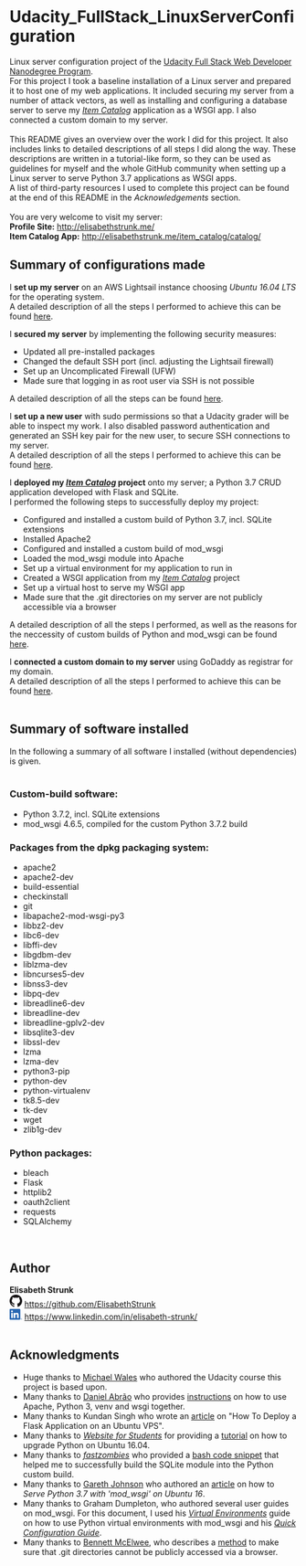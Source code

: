 # Udacity_FullStack_LinuxServerConfiguration
Linux server configuration project of the [Udacity Full Stack Web Developer Nanodegree Program](https://www.udacity.com/course/full-stack-web-developer-nanodegree--nd004).<br>
For this project I took a baseline installation of a Linux server and prepared it to host one of my web applications. It included securing my server from a number of attack vectors, as well as installing and configuring a database server to serve my [*Item Catalog*](https://github.com/ElisabethStrunk/Udacity_FullStack_ItemCatalog) application as a WSGI app. I also connected a custom domain to my server.<br>
<br>
This README gives an overview over the work I did for this project. It also includes links to detailed descriptions of all steps I did along the way. These descriptions are written in a tutorial-like form, so they can be used as guidelines for myself and the whole GitHub community when setting up a Linux server to serve Python 3.7 applications as WSGI apps.<br>
A list of third-party resources I used to complete this project can be found at the end of this README in the *Acknowledgements* section.<br>
<br>
You are very welcome to visit my server:<br>
**Profile Site:**       http://elisabethstrunk.me/<br>
**Item Catalog App:**   http://elisabethstrunk.me/item_catalog/catalog/
<br>

## Summary of configurations made

I __set up my server__ on an AWS Lightsail instance choosing *Ubuntu 16.04 LTS* for the operating system.<br>
A detailed description of all the steps I performed to achieve this can be found [here](get_your_server.md).<br>

I __secured my server__ by implementing the following security measures:

* Updated all pre-installed packages
* Changed the default SSH port (incl. adjusting the Lightsail firewall)
* Set up an Uncomplicated Firewall (UFW)
* Made sure that logging in as root user via SSH is not possible

A detailed description of all the steps can be found [here](secure_your_server.md).<br>

I __set up a new user__ with sudo permissions so that a Udacity grader will be able to inspect my work. I also disabled password authentication and generated an SSH key pair for the new user, to secure SSH connections to my server.<br>
A detailed description of all the steps I performed to achieve this can be found [here](give_grader_access.md).<br>

I __deployed my [*Item Catalog*](https://github.com/ElisabethStrunk/Udacity_FullStack_ItemCatalog) project__ onto my server; a Python 3.7 CRUD application developed with Flask and SQLite.<br>
I performed the following steps to successfully deploy my project:

* Configured and installed a custom build of Python 3.7, incl. SQLite extensions
* Installed Apache2
* Configured and installed a custom build of mod_wsgi
* Loaded the mod_wsgi module into Apache
* Set up a virtual environment for my application to run in
* Created a WSGI application from my [*Item Catalog*](https://github.com/ElisabethStrunk/Udacity_FullStack_ItemCatalog) project
* Set up a virtual host to serve my WSGI app
* Made sure that the .git directories on my server are not publicly accessible via a browser

A detailed description of all the steps I performed, as well as the reasons for the neccessity of custom builds of Python and mod_wsgi can be found [here](deploy_your_project.md).<br>

I __connected a custom domain to my server__ using GoDaddy as registrar for my domain.<br>
A detailed description of all the steps I performed to achieve this can be found [here](connect_your_domain.md).<br>
<br>

## Summary of software installed 
In the following a summary of all software I installed (without dependencies) is given.<br>
<br>
### Custom-build software:

* Python 3.7.2, incl. SQLite extensions
* mod_wsgi 4.6.5, compiled for the custom Python 3.7.2 build

### Packages from the dpkg packaging system:

* apache2
* apache2-dev
* build-essential
* checkinstall
* git
* libapache2-mod-wsgi-py3
* libbz2-dev
* libc6-dev
* libffi-dev
* libgdbm-dev
* liblzma-dev
* libncurses5-dev
* libnss3-dev
* libpq-dev
* libreadline6-dev
* libreadline-dev
* libreadline-gplv2-dev
* libsqlite3-dev
* libssl-dev
* lzma
* lzma-dev
* python3-pip
* python-dev
* python-virtualenv
* tk8.5-dev
* tk-dev
* wget
* zlib1g-dev

### Python packages:

* bleach
* Flask
* httplib2
* oauth2client
* requests
* SQLAlchemy

<br>

## Author

**Elisabeth Strunk**<br>
<img src="readme_images/GitHub-Mark-32px.png" width=22> https://github.com/ElisabethStrunk<br>
<img src="readme_images/LI-In-Bug.png" width=22> https://www.linkedin.com/in/elisabeth-strunk/<br>
<br>

## Acknowledgments

* Huge thanks to [Michael Wales](https://github.com/walesmd) who authored the Udacity course this project is based upon.
* Many thanks to [Daniel Abrão](https://github.com/jungleBadger) who provides [instructions](https://github.com/jungleBadger/-nanodegree-linux-server-troubleshoot/blob/master/python3+venv+wsgi/README.md) on how to use Apache, Python 3, venv and wsgi together.
* Many thanks to Kundan Singh who wrote an [article](https://www.digitalocean.com/community/tutorials/how-to-deploy-a-flask-application-on-an-ubuntu-vps#step-four-%E2%80%93-configure-and-enable-a-new-virtual-host) on "How To Deploy a Flask Application on an Ubuntu VPS".
* Many thanks to [*Website for Students*](https://websiteforstudents.com) for providing a [tutorial](https://websiteforstudents.com/installing-the-latest-python-3-7-on-ubuntu-16-04-18-04/) on how to upgrade Python on Ubuntu 16.04.
* Many thanks to [*fastzombies*](https://stackoverflow.com/users/6615775/fastzombies) who provided a [bash code snippet](https://stackoverflow.com/a/38648131/10917711) that helped me to successfully build the SQLite module into the Python custom build.
* Many thanks to [Gareth Johnson](https://github.com/garethbjohnson) who authored an [article](https://medium.com/@garethbjohnson/serve-python-3-7-with-mod-wsgi-on-ubuntu-16-d9c7ab79e03a) on how to *Serve Python 3.7 with 'mod_wsgi' on Ubuntu 16*.
* Many thanks to Graham Dumpleton, who authored several user guides on mod_wsgi. For this document, I used his [*Virtual Environments*](https://modwsgi.readthedocs.io/en/develop/user-guides/virtual-environments.html) guide on how to use Python virtual environments with mod_wsgi and his [*Quick Configuration Guide*](https://modwsgi.readthedocs.io/en/develop/user-guides/quick-configuration-guide.html).
* Many thanks to [Bennett McElwee](https://github.com/bennettmcelwee), who describes a [method](https://stackoverflow.com/a/17916515/10917711) to make sure that .git directories cannot be publicly accessed via a browser.
